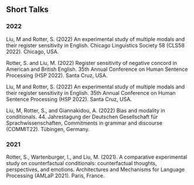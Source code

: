 ## Short Talks

### 2022
Liu, M and Rotter, S. (2022) An experimental study of multiple modals and their register sensitivity in English. Chicago Linguistics Society 58 (CLS58 2022). Chicago, USA.

Rotter, S. and Liu, M. (2022) Register sensitivity of negative concord in American and British English. 35th Annual Conference on Human Sentence Processing (HSP 2022). Santa Cruz, USA.

Liu, M and Rotter, S. (2022) An experimental study of multiple modals and their register sensitivity in English. 35th Annual Conference on Human Sentence Processing (HSP 2022). Santa Cruz, USA.

Liu, M, Rotter, S., and Giannakidou, A. (2022) Bias and modality in conditionals. 44. Jahrestagung der Deutschen Gesellschaft für Sprachwissenschaften, Commitments in grammar and discourse (COMMIT22). Tübingen, Germany.

### 2021
Rotter, S., Wartenburger, I., and Liu, M. (2021). A comparative experimental study on counterfactual conditionals: counterfactual thoughts, perspectives, and emotions. Architectures and Mechanisms for Language Processing (AMLaP 2021). Paris, France.

